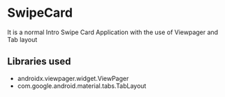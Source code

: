 # SwipeCard
It is a normal Intro Swipe Card Application with the use of Viewpager and Tab layout

## Libraries used <br>
- androidx.viewpager.widget.ViewPager
- com.google.android.material.tabs.TabLayout

